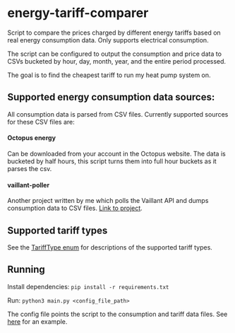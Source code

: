 energy-tariff-comparer
======================

Script to compare the prices charged by different energy tariffs based on real energy consumption data. Only supports electrical consumption.

The script can be configured to output the consumption and price data to CSVs bucketed by hour, day, month, year, and the entire period processed.

The goal is to find the cheapest tariff to run my heat pump system on.

## Supported energy consumption data sources:

All consumption data is parsed from CSV files. Currently supported sources for these CSV files are:

#### Octopus energy

Can be downloaded from your account in the Octopus website. The data is bucketed by half hours, this script turns them into full hour buckets as it parses the csv.

#### vaillant-poller

Another project written by me which polls the Vaillant API and dumps consumption data to CSV files. [Link to project](https://github.com/sizlo/vaillant-poller).

## Supported tariff types

See the [TariffType enum](tariff.py) for descriptions of the supported tariff types.

## Running

Install dependencies: `pip install -r requirements.txt`

Run: `python3 main.py <config_file_path>`

The config file points the script to the consumption and tariff data files. See [here](data/2025-03-23/config.yaml) for an example.
